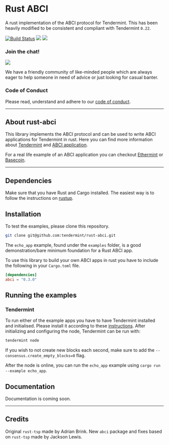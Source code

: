 # Rust ABCI
A rust implementation of the ABCI protocol for Tendermint. This has been heavily modified to be consistent and compliant with
Tendermint `0.22`. 

[![Build Status](https://travis-ci.org/tendermint/rust-abci.svg?branch=develop)](https://travis-ci.org/tendermint/rust-abci) [![](https://tokei.rs/b1/github/tendermint/rust-abci)](https://github.com/tendermint/rust-abci) [![](https://docs.rs/rust-abci/badge.svg)](https://docs.rs/rust-abci/0.1.0/rust_abci/)

### Join the chat!
[![](https://img.shields.io/badge/slack-join%20chat-brightgreen.svg)](http://forum.tendermint.com:3000/)

We have a friendly community of like-minded people which are always eager to help someone in need of advice or just
looking for casual banter.

### Code of Conduct
Please read, understand and adhere to our [code of conduct](https://github.com/tendermint/rust-abci/blob/develop/CODE_OF_CONDUCT.md).


----


## About rust-abci
This library implements the ABCI protocol and can be used to write ABCI applications for Tendermint in rust.
Here you can find more information about [Tendermint](https://github.com/tendermint/tendermint) and [ABCI application](https://github.com/tendermint/abci).

For a real life example of an ABCI application you can checkout [Ethermint](https://github.com/tendermint/ethermint) or [Basecoin](https://github.com/tendermint/basecoin).


----


## Dependencies
Make sure that you have Rust and Cargo installed. The easiest way is to follow the instructions on [rustup](https://rustup.rs/).


## Installation
To test the examples, please clone this repository.
```bash
git clone git@github.com:tendermint/rust-abci.git
```
The `echo_app` example, found under the `examples` folder, is a good demonstration/bare minimum foundation for a Rust ABCI app.

To use this library to build your own ABCI apps in rust you have to include the following in your `Cargo.toml` file.
```toml
[dependencies]
abci = "0.3.0"
```

## Running the examples

### Tendermint
To run either of the example apps you have to have Tendermint installed and initialised. Please install it according to these [instructions](https://github.com/tendermint/tendermint). After initializing and configuring the node, Tendermint can be run with:
```bash
tendermint node
```

If you wish to not create new blocks each second, make sure to add the `--consensus.create_empty_blocks=0` flag.

After the node is online, you can run the `echo_app` example using `cargo run --example echo_app`.


## Documentation
Documentation is coming soon.


----

## Credits
Original `rust-tsp` made by Adrian Brink. New `abci` package and fixes based on `rust-tsp` made by Jackson Lewis.
